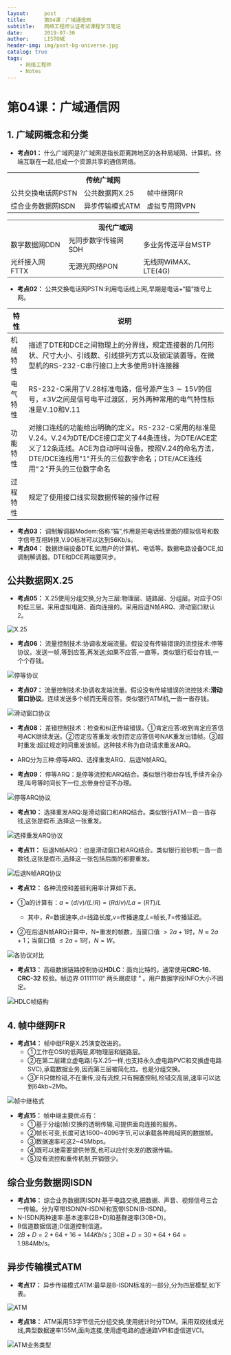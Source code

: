 ```yaml
---
layout:     post
title:      第04课：广域通信网
subtitle:   网络工程师认证考试课程学习笔记
date:       2019-07-30
author:     LISTONE
header-img: img/post-bg-universe.jpg
catalog: true
tags:
    - 网络工程师
    - Notes
---
```


# 第04课：广域通信网
## 1. 广域网概念和分类
- **考点01：** 什么广域网是?广域网是指长距离跨地区的各种局域网、计算机、终端互联在一起,组成一个资源共享的通信网络。

<table>
    <tr>
        <th colspan="3">传统广域网</th>
    </tr>
    <tr>
        <td>公共交换电话网PSTN</td>
        <td>公共数据网X.25</td>
        <td>帧中继网FR</td>
    </tr>
    <tr>
        <td>综合业务数据网ISDN</td>
        <td>异步传输模式ATM</td>
        <td>虚拟专用网VPN</td>
    </tr>
</table>

<table>
    <tr>
        <th colspan="3">现代广域网</th>
    </tr>
    <tr>
        <td>数字数据网DDN</td>
        <td>光同步数字传输网SDH</td>
        <td>多业务传送平台MSTP</td>
    </tr>
    <tr>
        <td>光纤接入网FTTX</td>
        <td>无源光网络PON</td>
        <td>无线网WiMAX、LTE(4G)</td>
    </tr>
</table>

- **考点02：** 公共交换电话网PSTN:利用电话线上网,早期是电话+“猫”拨号上网。

|   特性   |                                                                                                      说明                                                                                                      |
| ------- | -------------------------------------------------------------------------------------------------------------------------------------------------------------------------------------------------------------- |
| 机械特性 | 描述了DTE和DCE之间物理上的分界线，规定连接器的几何形状、尺寸大小、引线数、引线排列方式以及锁定装置等。在微型机的RS-232-C串行接口上大多使用9针连接器                                                                           |
| 电气特性 | RS-232-C采用了V.28标准电路，信号源产生$3\sim15V$的信号，$\pm3V$之间是信号电平过渡区，另外两种常用的电气特性标准是V.10和V.11                                                                                              |
| 功能特性 | 对接口连线的功能给出明确的定义。RS-232-C采用的标准是V.24。V.24为DTE/DCE接口定义了44条连线，为DTE/ACE定义了12条连线。ACE为自动呼叫设备。按照V.24的命名方法，DTE/DCE连线用"1"开头的三位数字命名；DTE/ACE连线用“２”开头的三位数字命名 |
| 过程特性 | 规定了使用接口线实现数据传输的操作过程                                                                                                                                                                             |

- **考点03：** 调制解调器Modem:俗称“猫”,作用是把电话线里面的模拟信号和数字信号互相转换,V.90标准可以达到56Kb/s。
- **考点04：** 数据终端设备DTE,如用户的计算机、电话等。数据电路设备DCE,如调制解调器。DTE和DCE两端要同步。

## 公共数据网X.25
- **考点05：** X.25使用分组交换,分为三层:物理层、链路层、分组层。对应于OSI的低三层。采用虚拟电路、面向连接的。采用后退N帧ARQ、滑动窗口默认2。

![X.25](http://wx2.sinaimg.cn/large/007cEDWily1g5hn599e68j30jd07xacf.jpg)

- **考点06：** 流量控制技术:协调收发端流量。假设没有传输错误的流控技术:停等协议。发送一帧,等到应答,再发送;如果不应答,一直等。类似银行柜台存钱,一个个存钱。

![停等协议](http://wx1.sinaimg.cn/large/007cEDWily1g5hn5hjnqdj30kl06kjt8.jpg)

- **考点07：** 流量控制技术:协调收发端流量。假设没有传输错误的流控技术:**滑动窗口协议**。连续发送多个帧而无需应答。类似银行ATM机,一沓一沓存钱。

![滑动窗口协议](http://wx2.sinaimg.cn/large/007cEDWily1g5hn5o9cuyj30k306n0tr.jpg)

- **考点08：** 差错控制技术：检查和纠正传输错误。①肯定应答:收到肯定应答信号ACK继续发送。②否定应答重发:收到否定应答信号NAK重发出错帧。③超时重发:超过规定时间重发该帧。这种技术称为自动请求重发ARQ。
- ARQ分为三种:停等ARQ、选择重发ARQ、后退N帧ARQ。

- **考点09：** 停等ARQ：是停等流控和ARQ结合。类似银行柜台存钱,手续齐全办理,叫号等时间长下一位,忘带身份证不办理。

![停等ARQ协议](http://wx4.sinaimg.cn/large/007cEDWily1g5hn5v8cc8j30k8079q52.jpg)

- **考点10：** 选择重发ARQ:是滑动窗口和ARQ结合。类似银行ATM一沓一沓存钱,这张是假币,选择这一张重发。

![选择重发ARQ协议](http://wx3.sinaimg.cn/large/007cEDWily1g5hn62reywj30k307hgp5.jpg)

- **考点11：** 后退N帧ARQ：也是滑动窗口和ARQ结合。类似银行验钞机一沓一沓数钱,这张是假币,选择这一张包括后面的都要重发。

![后退N帧ARQ协议](http://wx4.sinaimg.cn/large/007cEDWily1g5hn6ap4u8j30ju082q6w.jpg)

- **考点12：** 各种流控和差错利用率计算如下表。
- ①a的计算有：$a= (d/v) / (L/R) = (Rd/v) / La= (RT) / L$
  - 其中，$R$=数据速率,$d$=线路长度,$v$=传播速度,$L$=帧长,$T$=传播延迟。

- ②在后退N帧ARQ计算中，N=重发的帧数，当窗口值 $>2a+1$时，$N\approx2a + 1$；当窗口值 $\leq2a + 1$时，$N = W$。

![各协议对比](http://wx2.sinaimg.cn/large/007cEDWily1g5hn6iuh2jj30m50f8qc8.jpg)

- **考点13：** 高级数据链路控制协议**HDLC**：面向比特的。通常使用**CRC-16**、**CRC-32** 校验。帧边界 01111110“ 两头踢皮球 ” 。用户数据字段INFO大小不固定。

![HDLC帧结构](http://wx1.sinaimg.cn/large/007cEDWily1g5hn6py5wbj30ko070jug.jpg)

## 4. 帧中继网FR
- **考点14：** 帧中继FR是X.25演变改进的。
  - ①工作在OSI的低两层,即物理层和链路层。
  - ②在第二层建立虚电路(与X.25一样,也支持永久虚电路PVC和交换虚电路SVC),承载数据业务,因而第三层被简化拉。也是分组交换。
  - ③FR只做检错,不在重传,没有流控,只有拥塞控制,检错交高层,速率可以达到64kb~2Mb。

![帧中继格式](http://wx3.sinaimg.cn/large/007cEDWily1g5hn6zauedj30jz03twfm.jpg)

- **考点15：** 帧中继主要优点有：
  - ①基于分组(帧)交换的透明传输,可提供面向连接的服务。
  - ②帧长可变,长度可达1600~4096字节,可以承载各种局域网的数据帧。
  - ③数据速率可这2~45Mbps。
  - ④既可以接需要提供带宽,也可以应付突发的数据传输。
  - ⑤没有流控和重传机制,开销很少。

## 综合业务数据网ISDN
- **考点16：** 综合业务数据网ISDN:基于电路交换,把数据、声音、视频信号三合一传输。分为窄带ISDN(N-ISDN)和宽带ISDN(B-ISDN)。
- N-ISDN两种速率:基本速率(2B+D)和基群速率(30B+D)。
- B信道数据信道;D信道控制信道。
- $2B + D = 2*64 + 16 = 144Kb/s$；$30B + D = 30*64 + 64 = 1.984Mb/s$。

## 异步传输模式ATM
- **考点17：** 异步传输模式ATM:最早是B-ISDN标准的一部分,分为四层模型,如下表。

![ATM](http://wx4.sinaimg.cn/large/007cEDWily1g5hn7fkbeyj30jg09yq6m.jpg)

- **考点18：** ATM采用53字节信元分组交换,使用统计时分TDM。采用双绞线或光线,典型数据速率155M,面向连接,使用虚电路的虚通路VPI和虚信道VCI。

![ATM业务类型](http://wx4.sinaimg.cn/large/007cEDWily1g5hn7lygxkj30lc06fdja.jpg)

